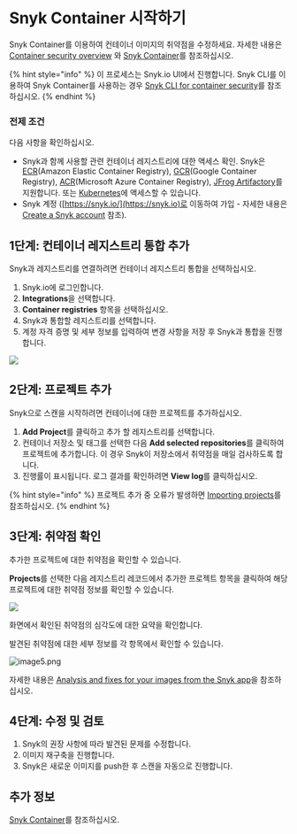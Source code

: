 # Snyk Container 시작하기

Snyk Container를 이용하여 컨테이너 이미지의 취약점을 수정하세요. 자세한 내용은 [Container security overview](https://support.snyk.io/hc/en-us/articles/360003946897-Container-security-overview) 와 [Snyk Container](https://solutions.snyk.io/snyk-academy/container)를 참조하십시오.

{% hint style="info" %}
이 프로세스는 Snyk.io UI에서 진행합니다. Snyk CLI를 이용하여 Snyk Container를 사용하는 경우 [Snyk CLI for container security](../../products/snyk-container/snyk-cli-for-container-security/)를 참조하십시오.
{% endhint %}

### 전제 조건

다음 사항을 확인하십시오.

* Snyk과 함께 사용할 관련 컨테이너 레지스트리에 대한 액세스 확인. Snyk은 [ECR](https://docs.snyk.io/snyk-container/image-scanning-library/ecr-image-scanning)(Amazon Elastic Container Registry), [GCR](https://docs.snyk.io/snyk-container/image-scanning-library/gcr-image-scanning)(Google Container Registry), [ACR](https://docs.snyk.io/snyk-container/image-scanning-library/acr-image-scanning)(Microsoft Azure Container Registry), [JFrog Artifactory](https://docs.snyk.io/snyk-container/image-scanning-library/jfrog-artifactory-image-scanning)를 지원합니다. 또는 [Kubernetes](https://docs.snyk.io/snyk-container/image-scanning-library/kubernetes-workload-and-image-scanning)에 액세스할 수 있습니다.
* Snyk 계정 ([https://snyk.io/](https://snyk.io)로 이동하여 가입 - 자세한 내용은 [Create a Snyk account](https://docs.snyk.io/getting-started/getting-started-snyk-products) 참조).

## 1단계: 컨테이너 레지스트리 통합 추가

Snyk과 레지스트리를 연결하려면 컨테이너 레지스트리 통합을 선택하십시오.

1. Snyk.io에 로그인합니다.
2. **Integrations**을 선택합니다.
3. **Container registries** 항목을 선택하십시오.
4. Snyk과 통합할 레지스트리를 선택합니다.
5. 계정 자격 증명 및 세부 정보를 입력하여 변경 사항을 저장 후 Snyk과 통합을 진행합니다.

![](../../.gitbook/assets/container-account-credentials.png)

## 2단계: 프로젝트 추가

Snyk으로 스캔을 시작하려면 컨테이너에 대한 프로젝트를 추가하십시오.

1. **Add Project**를 클릭하고 추가 할 레지스트리를 선택합니다.
2. 컨테이너 저장소 및 태그를 선택한 다음 **Add selected repositories**를 클릭하여 프로젝트에 추가합니다. 이 경우 Snyk이 저장소에서 취약점을 매일 검사하도록 합니다.
3. 진행률이 표시됩니다. 로그 결과를 확인하려면 **View log**를 클릭하십시오.

{% hint style="info" %}
프로젝트 추가 중 오류가 발생하면 [Importing projects](https://support.snyk.io/hc/en-us/sections/360000923478-Importing-projects)를 참조하십시오.
{% endhint %}

## 3단계: 취약점 확인

추가한 프로젝트에 대한 취약점을 확인할 수 있습니다.

**Projects**를 선택한 다음 레지스트리 레코드에서 추가한 프로젝트 항목을 클릭하여 해당 프로젝트에 대한 취약점 정보를 확인할 수 있습니다.

![](<../../.gitbook/assets/mceclip2 (1) (1) (1) (3) (3) (4) (6) (1) (24).png>)

화면에서 확인된 취약점의 심각도에 대한 요약을 확인합니다.

발견된 취약점에 대한 세부 정보를 각 항목에서 확인할 수 있습니다.

![image5.png](../../.gitbook/assets/image5-1-.png)

자세한 내용은 [Analysis and fixes for your images from the Snyk app](https://docs.snyk.io/snyk-container/getting-around-the-snyk-container-ui/analysis-and-remediation-for-your-images-from-the-snyk-app)을 참조하십시오.

## 4단계: 수정 및 검토

1. Snyk의 권장 사항에 따라 발견된 문제를 수정합니다.
2. 이미지 재구축을 진행합니다.
3. Snyk은 새로운 이미지를 push한 후 스캔을 자동으로 진행합니다.

## 추가 정보

[Snyk Container](https://docs.snyk.io/snyk-container)를 참조하십시오.
